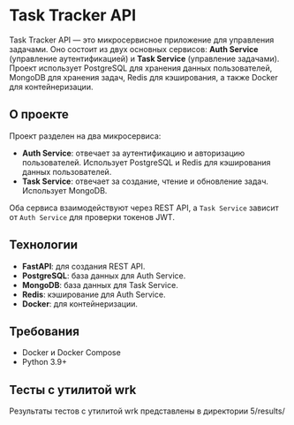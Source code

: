 # Task Tracker API

Task Tracker API — это микросервисное приложение для управления задачами. Оно состоит из двух основных сервисов: **Auth Service** (управление аутентификацией) и **Task Service** (управление задачами). Проект использует PostgreSQL для хранения данных пользователей, MongoDB для хранения задач, Redis для кэширования, а также Docker для контейнеризации.

## О проекте

Проект разделен на два микросервиса:
- **Auth Service**: отвечает за аутентификацию и авторизацию пользователей. Использует PostgreSQL и Redis для кэширования данных пользователей.
- **Task Service**: отвечает за создание, чтение и обновление задач. Использует MongoDB.

Оба сервиса взаимодействуют через REST API, а `Task Service` зависит от `Auth Service` для проверки токенов JWT.

## Технологии

- **FastAPI**: для создания REST API.
- **PostgreSQL**: база данных для Auth Service.
- **MongoDB**: база данных для Task Service.
- **Redis**: кэширование для Auth Service.
- **Docker**: для контейнеризации.

## Требования

- Docker и Docker Compose
- Python 3.9+

## Тесты с утилитой wrk

Результаты тестов с утилитой wrk представлены в директории 5/results/
